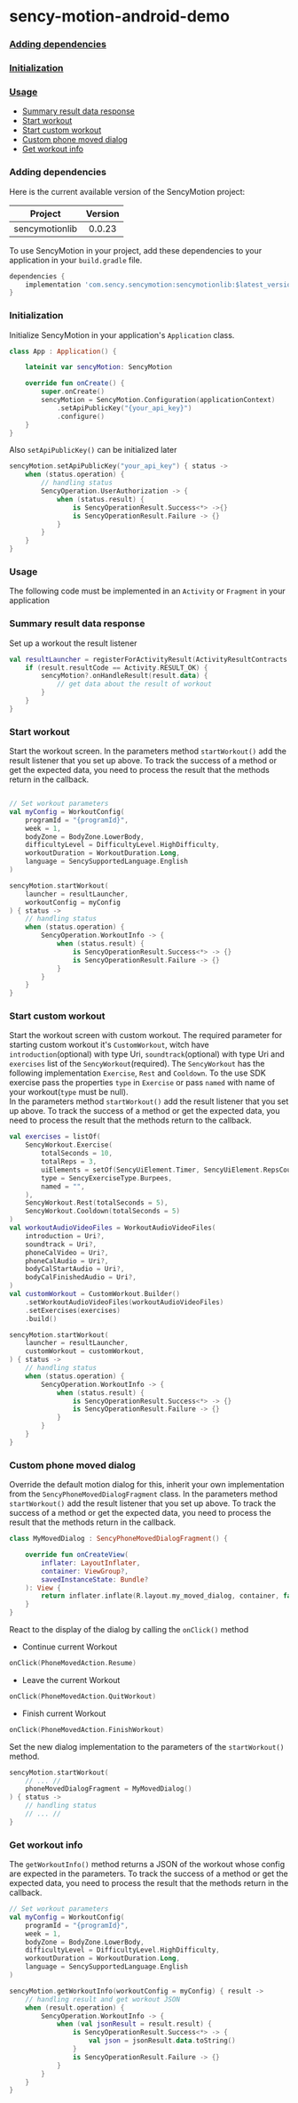 # sency-motion-android-demo

### [Adding dependencies](#adding-dependencies)
### [Initialization](#initialization)
### [Usage](#usage)
* [Summary result data response](#summary-result-data-response)
* [Start workout](#start-workout)
* [Start custom workout](#start-custom-workout)
* [Custom phone moved dialog](#custom-phone-moved-dialog)
* [Get workout info](#get-workout-info)

### Adding dependencies
Here is the current available version of the SencyMotion project:

| Project        | Version |
|----------------|:-------:|
| sencymotionlib | 0.0.23  |


To use SencyMotion in your project, add these dependencies to your application in your `build.gradle` file.
```groovy
dependencies {
    implementation 'com.sency.sencymotion:sencymotionlib:$latest_version'
}
```

### Initialization
Initialize SencyMotion in your application's `Application` class.
```kotlin
class App : Application() {

    lateinit var sencyMotion: SencyMotion

    override fun onCreate() {
        super.onCreate()
        sencyMotion = SencyMotion.Configuration(applicationContext)
            .setApiPublicKey("{your_api_key}") 
            .configure()
    }
}
```

Also `setApiPublicKey()` can be initialized later

```kotlin
sencyMotion.setApiPublicKey("your_api_key") { status ->
    when (status.operation) {
        // handling status
        SencyOperation.UserAuthorization -> {
            when (status.result) {
                is SencyOperationResult.Success<*> ->{}
                is SencyOperationResult.Failure -> {}
            }
        }
    }
}
```

### Usage
The following code must be implemented in an `Activity` or `Fragment` in your application

### Summary result data response
Set up a workout the result listener
```kotlin
val resultLauncher = registerForActivityResult(ActivityResultContracts.StartActivityForResult()) { result ->
    if (result.resultCode == Activity.RESULT_OK) {
        sencyMotion?.onHandleResult(result.data) {
            // get data about the result of workout 
        }
    }
}
```

### Start workout
Start the workout screen. In the parameters method `startWorkout()` add the result listener that you set up above. To track the success of a method or get the expected data, you need to process the result that the methods return in the callback.
```kotlin

// Set workout parameters
val myConfig = WorkoutConfig(
    programId = "{programId}",
    week = 1,
    bodyZone = BodyZone.LowerBody,
    difficultyLevel = DifficultyLevel.HighDifficulty,
    workoutDuration = WorkoutDuration.Long,
    language = SencySupportedLanguage.English
)

sencyMotion.startWorkout(
    launcher = resultLauncher,
    workoutConfig = myConfig
) { status ->
    // handling status
    when (status.operation) {
        SencyOperation.WorkoutInfo -> {
            when (status.result) {
                is SencyOperationResult.Success<*> -> {}
                is SencyOperationResult.Failure -> {}
            }
        }
    }
}
```

### Start custom workout

Start the workout screen with custom workout. The required parameter for starting custom workout it's `CustomWorkout`, 
witch have `introduction`(optional) with type Uri, `soundtrack`(optional) with type Uri and `exercises` 
list of the `SencyWorkout`(required). The `SencyWorkout` has the following implementation 
`Exercise`, `Rest` and `Cooldown`. To the use SDK exercise pass the properties `type` 
in `Exercise` or pass `named` with name of your workout(`type` must be null). \
In the parameters method `startWorkout()` add the result listener that you set up above. 
To track the success of a method or get the expected data, you need to process the 
result that the methods return to the callback.

```kotlin
val exercises = listOf(
    SencyWorkout.Exercise(
        totalSeconds = 10,
        totalReps = 3,
        uiElements = setOf(SencyUiElement.Timer, SencyUiElement.RepsCounter),
        type = SencyExerciseType.Burpees,
        named = "",
    ),
    SencyWorkout.Rest(totalSeconds = 5),
    SencyWorkout.Cooldown(totalSeconds = 5)
)
val workoutAudioVideoFiles = WorkoutAudioVideoFiles(
    introduction = Uri?,
    soundtrack = Uri?,
    phoneCalVideo = Uri?,
    phoneCalAudio = Uri?,
    bodyCalStartAudio = Uri?,
    bodyCalFinishedAudio = Uri?,
)
val customWorkout = CustomWorkout.Builder()
    .setWorkoutAudioVideoFiles(workoutAudioVideoFiles)
    .setExercises(exercises)
    .build()

sencyMotion.startWorkout(
    launcher = resultLauncher,
    customWorkout = customWorkout,
) { status ->
    // handling status
    when (status.operation) {
        SencyOperation.WorkoutInfo -> {
            when (status.result) {
                is SencyOperationResult.Success<*> -> {}
                is SencyOperationResult.Failure -> {}
            }
        }
    }
}
```

### Custom phone moved dialog
Override the default motion dialog for this, inherit your own implementation from the `SencyPhoneMovedDialogFragment` class.
In the parameters method `startWorkout()` add the result listener that you set up above. To track the success of a method or get the expected data, you need to process the result that the methods return in the callback.

```kotlin
class MyMovedDialog : SencyPhoneMovedDialogFragment() {

    override fun onCreateView(
        inflater: LayoutInflater,
        container: ViewGroup?,
        savedInstanceState: Bundle?
    ): View {
        return inflater.inflate(R.layout.my_moved_dialog, container, false)
    }
}
```

React to the display of the dialog by calling the `onClick()` method

* Continue current Workout
```kotlin
onClick(PhoneMovedAction.Resume)
```

* Leave the current Workout
```kotlin
onClick(PhoneMovedAction.QuitWorkout)
```

* Finish current Workout
```kotlin
onClick(PhoneMovedAction.FinishWorkout)
```

Set the new dialog implementation to the parameters of the `startWorkout()` method.
```kotlin
sencyMotion.startWorkout(
    // ... //
    phoneMovedDialogFragment = MyMovedDialog()
) { status ->
    // handling status
    // ... //
}
```

### Get workout info
The `getWorkoutInfo()` method returns a JSON of the workout whose config are expected in the parameters. To track the success of a method or get the expected data, you need to process the result that the methods return in the callback.
```kotlin
// Set workout parameters
val myConfig = WorkoutConfig(
    programId = "{programId}",
    week = 1,
    bodyZone = BodyZone.LowerBody,
    difficultyLevel = DifficultyLevel.HighDifficulty,
    workoutDuration = WorkoutDuration.Long,
    language = SencySupportedLanguage.English
)

sencyMotion.getWorkoutInfo(workoutConfig = myConfig) { result ->
    // handling result and get workout JSON
    when (result.operation) {
        SencyOperation.WorkoutInfo -> {
            when (val jsonResult = result.result) {
                is SencyOperationResult.Success<*> -> {
                    val json = jsonResult.data.toString()
                }
                is SencyOperationResult.Failure -> {}
            }
        }
    }
}
```
